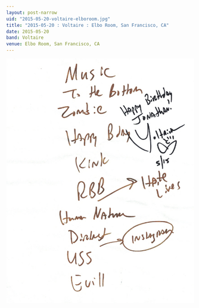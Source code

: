 ```yaml
---
layout: post-narrow
uid: "2015-05-20-voltaire-elboroom.jpg"
title: "2015-05-20 : Voltaire : Elbo Room, San Francisco, CA"
date: 2015-05-20
band: Voltaire
venue: Elbo Room, San Francisco, CA
---
```


<div class="showcase">
  <img src="/img/2015/05/20150520-Voltaire-ElboRoom.jpg" alt="2015-05-20-voltaire-elboroom.jpg">
</div>
